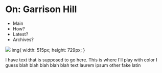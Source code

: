 <!DOCTYPE html>
<html>
  <head>
    <meta charset="utf-8">
      <title>On: Garrison Hill</title>
    <link rel="index" href="index.html">
    
  </head>
</html>

<html>
  <body>
    <div class=header>
      <h1>
      On: Garrison Hill
      </h1>
    </div>
      
  <ul>
  <li>Main</li>
  <li>How?
  <li>Latest?</li>
  <li>Archives?</li>
</ul>
    </div>
    
<div class=main>
<img src= "https://github.com/user-attachments/assets/09ba187c-cfef-4bf2-828b-87837a3d4d69">
img{
  width: 515px;
  height: 729px;
   }

<p>
  I have text that is supposed to go here. This is where I'll play with color I guess
  blah blah blah
  blah blah text
  laurem ipsum other fake latin
</p>
</div>

  </body>
</html>
